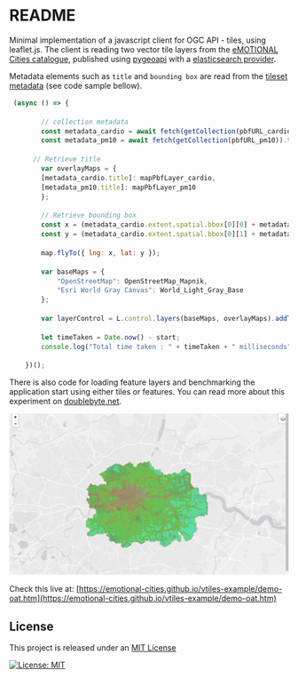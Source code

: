 # README

Minimal implementation of a javascript client for OGC API - tiles, using leaflet.js. The client is reading two vector tile layers from the [eMOTIONAL Cities catalogue](https://emotional.byteroad.net/catalogue), published using [pygeoapi](https://pygeoapi.io/) with a [elasticsearch provider](https://docs.pygeoapi.io/en/latest/data-publishing/ogcapi-tiles.html#mvt-elastic). 

Metadata elements such as `title` and `bounding box` are read from the [tileset metadata](https://docs.ogc.org/is/20-057/20-057.html#toc32) (see code sample bellow). 

```javascript
 (async () => {

        // collection metadata
        const metadata_cardio = await fetch(getCollection(pbfURL_cardio)).then(response => response.json());
        const metadata_pm10 = await fetch(getCollection(pbfURL_pm10)).then(response => response.json());

      // Retrieve title
        var overlayMaps = {
        [metadata_cardio.title]: mapPbfLayer_cardio,
        [metadata_pm10.title]: mapPbfLayer_pm10
        };

        // Retrieve bounding box
        const x = (metadata_cardio.extent.spatial.bbox[0][0] + metadata_cardio.extent.spatial.bbox[0][2])/ 2.0;
        const y = (metadata_cardio.extent.spatial.bbox[0][1] + metadata_cardio.extent.spatial.bbox[0][3])/ 2.0;

        map.flyTo({ lng: x, lat: y });

        var baseMaps = {
            "OpenStreetMap": OpenStreetMap_Mapnik,
            "Esri World Gray Canvas": World_Light_Gray_Base
        };

        var layerControl = L.control.layers(baseMaps, overlayMaps).addTo(map);

        let timeTaken = Date.now() - start;
        console.log("Total time taken : " + timeTaken + " milliseconds"); //20 milliseconds - 0.29%

    })();
```

There is also code for loading feature layers and benchmarking the application start using either tiles or features. You can read more about this experiment on [doublebyte.net](https://doublebyte.net).

![screenshot](/assets/screenshot.png)

Check this live at: [https://emotional-cities.github.io/vtiles-example/demo-oat.htm](https://emotional-cities.github.io/vtiles-example/demo-oat.htm)

## License

This project is released under an [MIT License](./LICENSE)

[![License: MIT](https://img.shields.io/badge/License-MIT-yellow.svg)](https://opensource.org/licenses/MIT)
